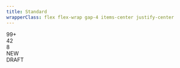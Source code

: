 ```yaml
---
title: Standard
wrapperClass: flex flex-wrap gap-4 items-center justify-center
---
```


<div role="status" class="vv-badge">99+</div>
<div role="status" class="vv-badge vv-badge--black">
    42
</div>
<div role="status" class="vv-badge vv-badge--danger">
    8
</div>
<div role="status" class="vv-badge vv-badge--success">
    <IconifyIcon icon="akar-icons:check" />
    NEW
</div>
<div role="status" class="vv-badge vv-badge--warning">
    <IconifyIcon icon="akar-icons:pencil" />
    DRAFT
</div>
<div role="status" class="vv-badge"></div>